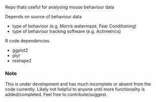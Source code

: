 Repo thats useful for analysing mouse behaviour data

Depends on source of behaviour data
- type of behaviour (e.g. Morris watermaze, Fear Conditioning)
- type of behaviour tracking software (e.g. Actimetrics)

R code dependencies
- ggplot2
- plyr
- reshape2

### Note

This is under development and has much incomplete or absent from the code currently. Likely not helpful to anyone until more functionality is added/completed. Feel free to contribute/suggest.

